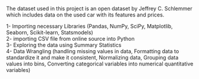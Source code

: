 The dataset used in this project is an open dataset by Jeffrey C. Schlemmer which includes data on the used car with its features and prices.<br>

1- Importing necessary Libraries (Pandas, NumPy, SciPy, Matplotlib, Seaborn, Scikit-learn, Statsmodels)<br>
2- importing CSV file from online source into Python<br>
3- Exploring the data using Summary Statistics<br>
4- Data Wrangling (handling missing values in data, Formatting data to standardize it and make it consistent, Normalizing data, Grouping data values into bins, Converting categorical variables into numerical quantitative variables)<br>

